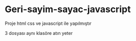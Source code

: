 # Geri-sayim-sayac-javascript
Proje html css ve javascript ile yapılmıştır

3 dosyası aynı klasöre atın yeter

